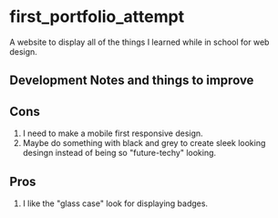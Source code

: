 # first_portfolio_attempt

A website to display all of the things I learned while in school for web design.

## Development Notes and things to improve

## Cons
1. I need to make a mobile first responsive design.
2. Maybe do something with black and grey to create sleek looking desingn instead of being so "future-techy" looking.

## Pros
1. I like the "glass case" look for displaying badges.
